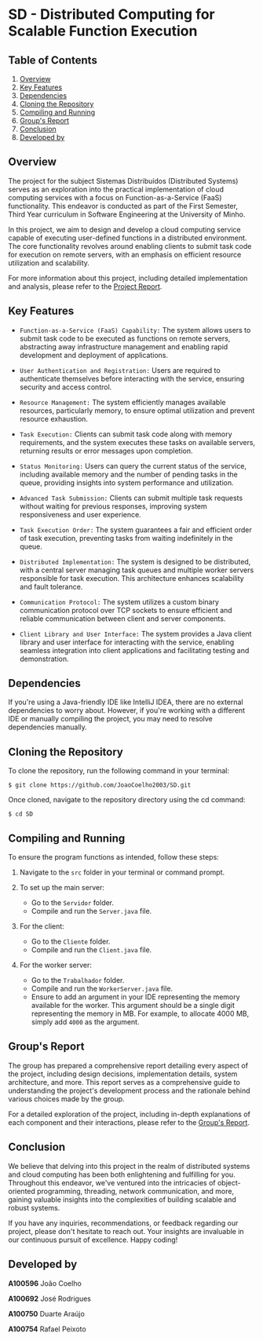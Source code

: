 # SD - Distributed Computing for Scalable Function Execution

## Table of Contents

1. [Overview](#overview)
2. [Key Features](#key-features)
3. [Dependencies](#dependencies)
4. [Cloning the Repository](#cloning-the-repository)
5. [Compiling and Running](#compiling-and-running)
6. [Group's Report](#groups-report)
7. [Conclusion](#conclusion)
8. [Developed by](#developed-by)

## Overview

The project for the subject Sistemas Distribuídos (Distributed Systems) serves as an exploration into the practical implementation of cloud computing services with a focus on Function-as-a-Service (FaaS) functionality. This endeavor is conducted as part of the First Semester, Third Year curriculum in Software Engineering at the University of Minho.

In this project, we aim to design and develop a cloud computing service capable of executing user-defined functions in a distributed environment. The core functionality revolves around enabling clients to submit task code for execution on remote servers, with an emphasis on efficient resource utilization and scalability.

For more information about this project, including detailed implementation and analysis, please refer to the [Project Report](docs/SD.pdf).

## Key Features

- `Function-as-a-Service (FaaS) Capability:` The system allows users to submit task code to be executed as functions on remote servers, abstracting away infrastructure management and enabling rapid development and deployment of applications.

- `User Authentication and Registration:` Users are required to authenticate themselves before interacting with the service, ensuring security and access control.

- `Resource Management:` The system efficiently manages available resources, particularly memory, to ensure optimal utilization and prevent resource exhaustion.

- `Task Execution:` Clients can submit task code along with memory requirements, and the system executes these tasks on available servers, returning results or error messages upon completion.

- `Status Monitoring:` Users can query the current status of the service, including available memory and the number of pending tasks in the queue, providing insights into system performance and utilization.

- `Advanced Task Submission:` Clients can submit multiple task requests without waiting for previous responses, improving system responsiveness and user experience.

- `Task Execution Order:` The system guarantees a fair and efficient order of task execution, preventing tasks from waiting indefinitely in the queue.

- `Distributed Implementation:` The system is designed to be distributed, with a central server managing task queues and multiple worker servers responsible for task execution. This architecture enhances scalability and fault tolerance.

- `Communication Protocol:` The system utilizes a custom binary communication protocol over TCP sockets to ensure efficient and reliable communication between client and server components.

- `Client Library and User Interface:` The system provides a Java client library and user interface for interacting with the service, enabling seamless integration into client applications and facilitating testing and demonstration.

## Dependencies

If you're using a Java-friendly IDE like IntelliJ IDEA, there are no external dependencies to worry about. However, if you're working with a different IDE or manually compiling the project, you may need to resolve dependencies manually.

## Cloning the Repository

To clone the repository, run the following command in your terminal:

```
$ git clone https://github.com/JoaoCoelho2003/SD.git
```

Once cloned, navigate to the repository directory using the cd command:

```
$ cd SD
```

## Compiling and Running

To ensure the program functions as intended, follow these steps:

1. Navigate to the `src` folder in your terminal or command prompt.

2. To set up the main server:
   - Go to the `Servidor` folder.
   - Compile and run the `Server.java` file.

3. For the client:
   - Go to the `Cliente` folder.
   - Compile and run the `Client.java` file.

4. For the worker server:
   - Go to the `Trabalhador` folder.
   - Compile and run the `WorkerServer.java` file.
   - Ensure to add an argument in your IDE representing the memory available for the worker. This argument should be a single digit representing the memory in MB. For example, to allocate 4000 MB, simply add `4000` as the argument.


## Group's Report

The group has prepared a comprehensive report detailing every aspect of the project, including design decisions, implementation details, system architecture, and more. This report serves as a comprehensive guide to understanding the project's development process and the rationale behind various choices made by the group.

For a detailed exploration of the project, including in-depth explanations of each component and their interactions, please refer to the [Group's Report](reports/relatorioSD_Grupo39.pdf).


## Conclusion

We believe that delving into this project in the realm of distributed systems and cloud computing has been both enlightening and fulfilling for you. Throughout this endeavor, we've ventured into the intricacies of object-oriented programming, threading, network communication, and more, gaining valuable insights into the complexities of building scalable and robust systems.

If you have any inquiries, recommendations, or feedback regarding our project, please don't hesitate to reach out. Your insights are invaluable in our continuous pursuit of excellence. Happy coding!

## Developed by

**A100596** João Coelho

**A100692** José Rodrigues

**A100750** Duarte Araújo

**A100754** Rafael Peixoto



